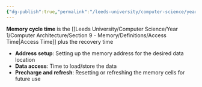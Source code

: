 ```yaml
---
{"dg-publish":true,"permalink":"/leeds-university/computer-science/year-1/computer-architecture/section-9-memory/definitions/memory-cycle-time/","tags":["Definition"]}
---
```


**Memory cycle time** is the [[Leeds University/Computer Science/Year 1/Computer Architecture/Section 9 - Memory/Definitions/Access Time\|Access Time]] plus the recovery time
- **Address setup**: Setting up the memory address for the desired data location
- **Data access**: Time to load/store the data
- **Precharge and refresh**: Resetting or refreshing the memory cells for future use
